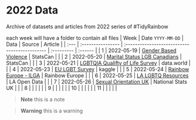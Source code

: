 
# 2022 Data

Archive of datasets and articles from 2022 series of #TidyRainbow

each week will have a folder to contain all files
| Week | Date `YYYY-MM-DD` | Data                                          | Source     | Article |
| :--- | :---------------- | :-------------------------------------------- | :--------- | :------ |
| 1    | 2022-05-19        | [Gender Based Violence](2022-05-19)           | StatsCan   |         |
| 2    | 2022-05-20        | [Marital Status LGB Canadians](2022-05-20)    | StatsCan   |         |
| 3    | 2022-05-21        | [LGBTQIA Qualifty of Life Survey](2022-05-21) | data.world |         |
| 4    | 2022-05-23        | [EU LGBT Survey](2022-05-23)                  | kaggle     |         |
| 5    | 2022-05-24        | [Rainbow Europe - ILGA](2022-05-24)           | Rainbow Europe  |    |
| 6    | 2022-05-25        | [LA LGBTQ Resources](2022-05-25)              | LA Open Data    |    |
| 7    | 2022-05-26        | [Sexual Orientation UK](2022-05-26)           | National Stats UK  | |
| 8    |                   |                                               |            |         |
| 9    |                   |                                               |            |         |
| 10    |                   |                                               |            |         |
| 11    |                   |                                               |            |         |




> **Note**
> this is a note


> **Warning**
> this is a warning
